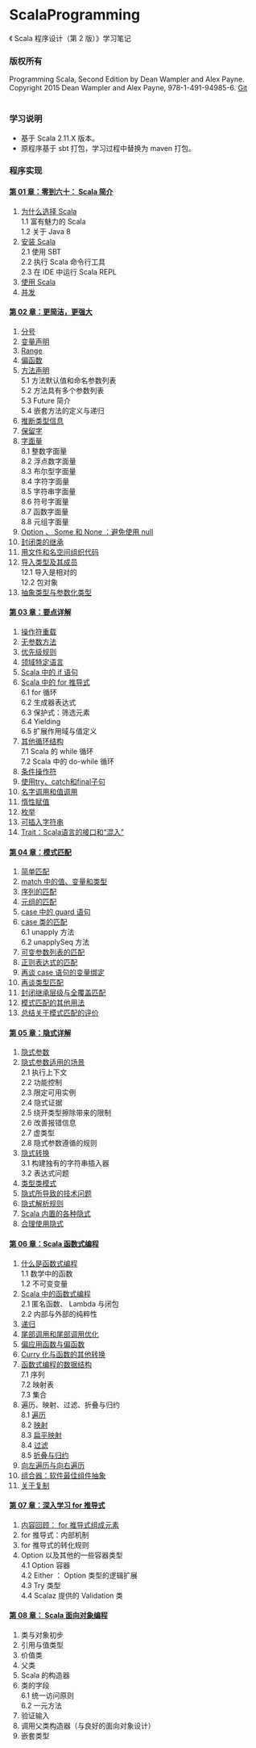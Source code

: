 # ScalaProgramming #
《 Scala 程序设计（第 2 版）》学习笔记
### 版权所有 ###
Programming Scala, Second Edition by Dean Wampler and Alex Payne.   
Copyright 2015 Dean Wampler and Alex Payne, 978-1-491-94985-6.
[Git](https://github.com/deanwampler/prog-scala-2nd-ed-code-examples)  </br>
</br>
### 学习说明 ###
-   基于 Scala 2.11.X 版本。
-   原程序基于 sbt 打包，学习过程中替换为 maven 打包。

### 程序实现 ###

#### [第 01 章：零到六十： Scala 简介](src/main/scala/com/scala/progscala/chapter01/)

1. [为什么选择 Scala](src/main/scala/com/scala/progscala/chapter01/Course1WhyScala.md)  
   1.1	富有魅力的 Scala   
   1.2	关于 Java 8   
2. [安装 Scala](src/main/scala/com/scala/progscala/chapter01/Course2InstallingScala.md)   
   2.1	使用 SBT   
   2.2	执行 Scala 命令行工具   
   2.3	在 IDE 中运行 Scala REPL   
3. [使用 Scala](src/main/scala/com/scala/progscala/chapter01/Course3TasteScala.md)   
4. [并发](src/main/scala/com/scala/progscala/chapter01/Course4TasteConcurrency.md)      

#### [第 02 章：更简洁，更强大](src/main/scala/com/scala/progscala/chapter02/)

1. [分号](src/main/scala/com/scala/progscala/chapter02/Course01Semicolons.scala)   
2. [变量声明](src/main/scala/com/scala/progscala/chapter02/Course02VariableDeclarations.scala)   
3. [Range](src/main/scala/com/scala/progscala/chapter02/Course03Range.scala)   
4. [偏函数](src/main/scala/com/scala/progscala/chapter02/Course04PartialFunctions.scala)   
5. [方法声明](src/main/scala/com/scala/progscala/chapter02/Course05MethodDeclarations.scala)   
   5.1	方法默认值和命名参数列表   
   5.2	方法具有多个参数列表   
   5.3	Future 简介   
   5.4	嵌套方法的定义与递归   
6. [推断类型信息](src/main/scala/com/scala/progscala/chapter02/Course06InferringType.scala)   
7. [保留字](src/main/scala/com/scala/progscala/chapter02/Course07ReservedWords.scala)   
8. [字面量](src/main/scala/com/scala/progscala/chapter02/Course08LiteralValues.scala)   
   8.1	整数字面量   
   8.2	浮点数字面量   
   8.3	布尔型字面量   
   8.4	字符字面量   
   8.5	字符串字面量   
   8.6	符号字面量   
   8.7	函数字面量   
   8.8	元组字面量   
9. [Option 、 Some 和 None ：避免使用 null](src/main/scala/com/scala/progscala/chapter02/Course09Option.scala)   
10. [封闭类的继承](src/main/scala/com/scala/progscala/chapter02/Course10SealedClass.scala)   
11. [用文件和名空间组织代码](src/main/scala/com/scala/progscala/chapter02/Course11OrganizingCode.scala)   
12. [导入类型及其成员](src/main/scala/com/scala/progscala/chapter02/Course12ImportingTypes.scala)   
    12.1	导入是相对的   
    12.2	包对象   
13. [抽象类型与参数化类型](src/main/scala/com/scala/progscala/chapter02/Course13AbstractTypes.scala)     

#### [第 03 章：要点详解](src/main/scala/com/scala/progscala/chapter03/)

1. [操作符重载](src/main/scala/com/scala/progscala/chapter03/Course01OperatorOverloading.scala)       
2. [无参数方法](src/main/scala/com/scala/progscala/chapter03/Course02EmptyArgument.scala)   
3. [优先级规则](src/main/scala/com/scala/progscala/chapter03/Course03PrecedenceRules.scala)   
4. [领域特定语言](src/main/scala/com/scala/progscala/chapter03/Course04DomainSpecific.scala)   
5. [Scala 中的 if 语句](src/main/scala/com/scala/progscala/chapter03/Course05If.scala)   
6. [Scala 中的 for 推导式](src/main/scala/com/scala/progscala/chapter03/Course06For.scala)   
   6.1	for 循环   
   6.2	生成器表达式   
   6.3	保护式：筛选元素   
   6.4	Yielding   
   6.5	扩展作用域与值定义   
7. [其他循环结构](src/main/scala/com/scala/progscala/chapter03/Course07While.scala)   
   7.1	Scala 的 while 循环   
   7.2	Scala 中的 do-while 循环   
8. [条件操作符](src/main/scala/com/scala/progscala/chapter03/Course08ConditionalOperators.scala)   
9. [使用try、catch和final子句](src/main/scala/com/scala/progscala/chapter03/Course09TryCatch.scala)   
10. [名字调用和值调用](src/main/scala/com/scala/progscala/chapter03/Course10CallByName.scala)      
11. [惰性赋值](src/main/scala/com/scala/progscala/chapter03/Course11LazyVal.scala)   
12. [枚举](src/main/scala/com/scala/progscala/chapter03/Course12Enumerations.scala)   
13. [可插入字符串](src/main/scala/com/scala/progscala/chapter03/Course13InterpolatedStrings.scala)   
14. [Trait：Scala语言的接口和“混入”](src/main/scala/com/scala/progscala/chapter03/Course14Trait.scala)      

#### [第 04 章：模式匹配](src/main/scala/com/scala/progscala/chapter04/)

1. [简单匹配](src/main/scala/com/scala/progscala/chapter04/Course01SimpleMatch.scala)   
2. [match 中的值、变量和类型](src/main/scala/com/scala/progscala/chapter04/Course02Matches.scala)   
3. [序列的匹配](src/main/scala/com/scala/progscala/chapter04/Course03MatchSequences.scala)   
4. [元组的匹配](src/main/scala/com/scala/progscala/chapter04/Course04MatchTuples.scala)   
5. [case 中的 guard 语句](src/main/scala/com/scala/progscala/chapter04/Course05GuardsInCase.scala)   
6. [case 类的匹配](src/main/scala/com/scala/progscala/chapter04/Course06CaseClasses.scala)   
   6.1	unapply 方法   
   6.2	unapplySeq 方法   
7. [可变参数列表的匹配](src/main/scala/com/scala/progscala/chapter04/Course07MatchVariableArgument.scala)   
8. [正则表达式的匹配](src/main/scala/com/scala/progscala/chapter04/Course08MatchRegEx.scala)   
9. [再谈 case 语句的变量绑定](src/main/scala/com/scala/progscala/chapter04/Course09BindingVariables.scala)   
10. [再谈类型匹配](src/main/scala/com/scala/progscala/chapter04/Course10TypeMatching.scala)   
11. [封闭继承层级与全覆盖匹配](src/main/scala/com/scala/progscala/chapter04/Course11ExhaustiveMatches.scala)   
12. [模式匹配的其他用法](src/main/scala/com/scala/progscala/chapter04/Course12MatchOtherUses.scala)   
13. [总结关于模式匹配的评价](src/main/scala/com/scala/progscala/chapter04/Course13RemarksMatch.scala)          

#### [第 05 章：隐式详解](src/main/scala/com/scala/progscala/chapter05/)

1. [隐式参数](src/main/scala/com/scala/progscala/chapter05/Course01ImplicitArguments.scala)   
2. [隐式参数适用的场景](src/main/scala/com/scala/progscala/chapter05/Course02Scenarios.scala)   
   2.1	执行上下文   
   2.2	功能控制   
   2.3	限定可用实例    
   2.4	隐式证据   
   2.5	绕开类型擦除带来的限制   
   2.6	改善报错信息   
   2.7	虚类型   
   2.8	隐式参数遵循的规则   
3. [隐式转换](src/main/scala/com/scala/progscala/chapter05/Course03ImplicitConversions.scala)   
   3.1	构建独有的字符串插入器   
   3.2	表达式问题   
4. [类型类模式](src/main/scala/com/scala/progscala/chapter05/Course04TypeClass.scala)   
5. [隐式所导致的技术问题](src/main/scala/com/scala/progscala/chapter05/Course05TechnicalIssues.scala)   
6. [隐式解析规则](src/main/scala/com/scala/progscala/chapter05/Course06ResolutionRules.scala)   
7. [Scala  内置的各种隐式](src/main/scala/com/scala/progscala/chapter05/Course07BuiltInImplicits.scala)   
8. [合理使用隐式](src/main/scala/com/scala/progscala/chapter05/Course08WiseUseImplicits.scala)              

#### [第 06 章：Scala  函数式编程](src/main/scala/com/scala/progscala/chapter06/)

1. [什么是函数式编程](src/main/scala/com/scala/progscala/chapter06/Course01What.md)   
   1.1	数学中的函数   
   1.2	不可变变量   
2. [Scala 中的函数式编程](src/main/scala/com/scala/progscala/chapter06/Course02inScala.md)   
   2.1	匿名函数、 Lambda 与闭包   
   2.2	内部与外部的纯粹性   
3. [递归](src/main/scala/com/scala/progscala/chapter06/Course03Recursion.scala)   
4. [尾部调用和尾部调用优化](src/main/scala/com/scala/progscala/chapter06/Course04TailCalls.scala)    
5. [偏应用函数与偏函数](src/main/scala/com/scala/progscala/chapter06/Course05PartialFunctions.scala)   
6. [Curry 化与函数的其他转换](src/main/scala/com/scala/progscala/chapter06/Course06Currying.scala)   
7. [函数式编程的数据结构](src/main/scala/com/scala/progscala/chapter06/Course07DataStructures.scala)   
   7.1	序列   
   7.2	映射表   
   7.3	集合   
8. 遍历、映射、过滤、折叠与归约   
   8.1	[遍历](src/main/scala/com/scala/progscala/chapter06/Course081Traversal.scala)   
   8.2	[映射](src/main/scala/com/scala/progscala/chapter06/Course082Mapping.scala)   
   8.3	[扁平映射](src/main/scala/com/scala/progscala/chapter06/Course083FlatMapping.scala)   
   8.4	[过滤](src/main/scala/com/scala/progscala/chapter06/Course084Filtering.scala)   
   8.5	[折叠与归约](src/main/scala/com/scala/progscala/chapter06/Course085FoldingReducing.scala)   
9. [向左遍历与向右遍历](src/main/scala/com/scala/progscala/chapter06/Course09Traversals.scala)   
10. [组合器：软件最佳组件抽象](src/main/scala/com/scala/progscala/chapter06/Course10Combinators.scala)   
11. [关于复制](src/main/scala/com/scala/progscala/chapter06/Course11Copies.scala)              

#### [第 07 章：深入学习 for  推导式](src/main/scala/com/scala/progscala/chapter07/)

1. [内容回顾： for 推导式组成元素](src/main/scala/com/scala/progscala/chapter07/Course01ForElements.scala)   
2. for 推导式：内部机制   
3. for 推导式的转化规则   
4. Option 以及其他的一些容器类型   
   4.1	Option 容器   
   4.2	Either ： Option 类型的逻辑扩展   
   4.3	Try 类型   
   4.4	Scalaz 提供的 Validation 类   

#### [第 08 章： Scala  面向对象编程](src/main/scala/com/scala/progscala/chapter08/)

1. 类与对象初步   
2. 引用与值类型   
3. 价值类   
4. 父类   
5. Scala 的构造器   
6. 类的字段   
   6.1	统一访问原则   
   6.2	一元方法   
7. 验证输入   
8. 调用父类构造器（与良好的面向对象设计）     
9. 嵌套类型               